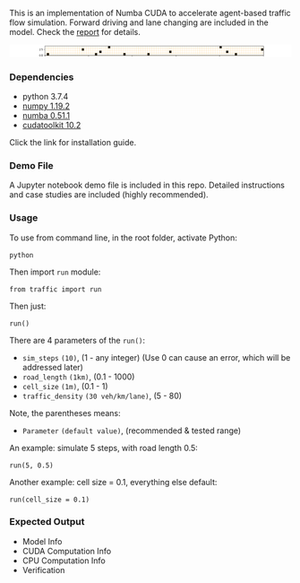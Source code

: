 This is an implementation of Numba CUDA to accelerate agent-based traffic flow simulation. Forward driving and lane changing are included in the model. Check the [report](https://raw.githubusercontent.com/zuzhaoye/traffic-sim-cuda/master/Report.pdf) for details.

![road_gif](imgs/animation.gif)

### Dependencies
- python 3.7.4
- [numpy 1.19.2](https://numpy.org/install/)
- [numba 0.51.1](https://numba.readthedocs.io/en/stable/user/installing.html)
- [cudatoolkit 10.2](https://developer.nvidia.com/cuda-downloads)

Click the link for installation guide.

### Demo File

A Jupyter notebook demo file is included in this repo. Detailed instructions and case studies are included (highly recommended). 

### Usage

To use from command line, in the root folder, activate Python:
 ```
 python
 ```
Then import ```run``` module:
```
from traffic import run
```
Then just:
```
run()
```

There are 4 parameters of the ```run()```: 
- ```sim_steps```         ```(10)```, (1 - any integer) (Use 0 can cause an error, which will be addressed later)
- ```road_length```      ```(1km)```, (0.1 - 1000)
- ```cell_size```        ```(1m)```, (0.1 - 1)
- ```traffic_density```  ```(30 veh/km/lane)```, (5 - 80)

Note, the parentheses means: 
- ```Parameter```  ```(default value)```, (recommended & tested range)

An example: simulate 5 steps, with road length 0.5:
```
run(5, 0.5)
```
Another example: cell size = 0.1, everything else default:
```
run(cell_size = 0.1)
```

### Expected Output
- Model Info
- CUDA Computation Info
- CPU Computation Info
- Verification

